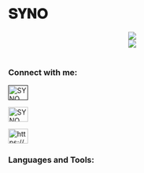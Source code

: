 # 𝐒𝐘𝐍𝐎
<p align = 'center'>
  <img
    src="https://github-readme-stats.vercel.app/api/top-langs/?username=SYNO-SY&layout=compact&theme=onedark&hide_border=true"
  />
  <br>
  <img
    src="https://github-readme-stats.vercel.app/api?username=SYNO-SY&count_private=true&include_all_commits=true&show_icons=true&theme=onedark&hide_title=true&hide_border=true"
  />
  <br><br>
</p>

<h3 align="left">Connect with me:</h3>

<p align="left">

<a href="" target="blank"><img align="center" src="https://raw.githubusercontent.com/rahuldkjain/github-profile-readme-generator/master/src/images/icons/Social/instagram.svg" alt="SYNO" height="30" width="40" /></a>

<a href="[https://www.youtube.com/c/iamnickop](https://www.youtube.com/channel/UCwZtWwEDdir9rk01ISbTQkQ)" target="blank"><img align="center" src="https://raw.githubusercontent.com/rahuldkjain/github-profile-readme-generator/master/src/images/icons/Social/youtube.svg" alt="SYNO" height="30" width="40" /></a>

<a href="https://discord.gg/https://discord.gg/7y8dQ2VUy8" target="blank"><img align="center" src="https://svgshare.com/i/pfY.svg" alt="https://discord.gg/7y8dQ2VUy8" height="30" width="40" /></a>

</p>

<h3 align="left">Languages and Tools:</h3>

